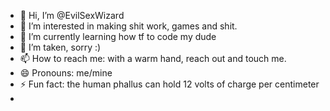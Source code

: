 - 👋 Hi, I’m @EvilSexWizard
- 👀 I’m interested in making shit work, games and shit.
- 🌱 I’m currently learning how tf to code my dude
- 💞️ I’m taken, sorry :)
- 📫 How to reach me: with a warm hand, reach out and touch me.
- 😄 Pronouns: me/mine
- ⚡ Fun fact: the human phallus can hold 12 volts of charge per centimeter
- 

<!---
EvilSexWizard/EvilSexWizard is a ✨ special ✨ repository because its `README.md` (this file) appears on your GitHub profile.
You can click the Preview link to take a look at your changes.
--->
